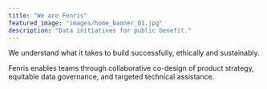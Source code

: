 ```yaml
---
title: "We are Fenris"
featured_image: "images/home_banner_01.jpg"
description: "Data initiatives for public benefit."
---
```


We understand what it takes to build successfully, ethically and sustainably. 

Fenris enables teams through collaborative co-design of product strategy, equitable data governance, and targeted technical assistance.

<!-- {{< figure class="mh0" src="images/fenris_logo_2a_bw.png" alt="Fenris logo" height="100px">}} --> 
<!-- {{< figure class="mh0" src="images/fenris_logo_2ct_nb.png" alt="Fenris logo" height="100px">}} --> 
